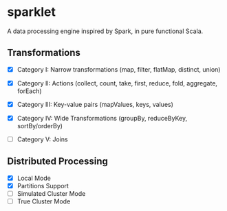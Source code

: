 # sparklet

A data processing engine inspired by Spark, in pure functional Scala.


## Transformations

- [x] Category I: Narrow transformations (map, filter, flatMap, distinct, union)
- [x] Category II: Actions (collect, count, take, first, reduce, fold, aggregate, forEach)
- [x] Category III: Key-value pairs (mapValues, keys, values)
- [x] Category IV: Wide Transformations (groupBy, reduceByKey, sortBy/orderBy)
- [ ] Category V: Joins


## Distributed Processing

- [x] Local Mode
- [x] Partitions Support
- [ ] Simulated Cluster Mode
- [ ] True Cluster Mode
